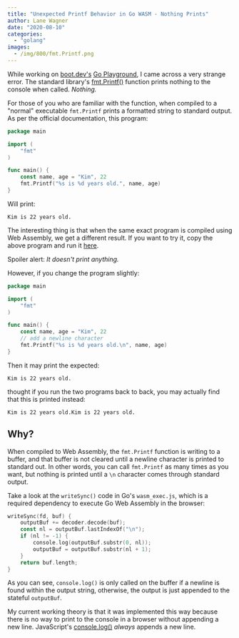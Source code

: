 ```yaml
---
title: "Unexpected Printf Behavior in Go WASM - Nothing Prints"
author: Lane Wagner
date: "2020-08-10"
categories: 
  - "golang"
images:
  - /img/800/fmt.Printf.png
---
```


While working on [boot.dev's](https://boot.dev) [Go Playground](https://boot.dev/playground/go), I came across a very strange error. The standard library's [fmt.Printf()](https://golang.org/pkg/fmt/?m=all#Printf) function prints nothing to the console when called. _Nothing._

For those of you who are familiar with the function, when compiled to a "normal" executable `fmt.Printf` prints a formatted string to standard output. As per the official documentation, this program:

```go
package main

import (
	"fmt"
)

func main() {
	const name, age = "Kim", 22
	fmt.Printf("%s is %d years old.", name, age)
}
```

Will print:

```
Kim is 22 years old.
```

The interesting thing is that when the same exact program is compiled using Web Assembly, we get a different result. If you want to try it, copy the above program and run it [here](https://boot.dev/playground/go).

Spoiler alert: _It doesn't print anything._

However, if you change the program slightly:

```go
package main

import (
	"fmt"
)

func main() {
	const name, age = "Kim", 22
	// add a newline character
	fmt.Printf("%s is %d years old.\n", name, age)
}
```

Then it may print the expected:

```
Kim is 22 years old.
```

thought if you run the two programs back to back, you may actually find that this is printed instead:

```
Kim is 22 years old.Kim is 22 years old.
```

## Why?

When compiled to Web Assembly, the `fmt.Printf` function is writing to a buffer, and that buffer is not cleared until a newline character is printed to standard out. In other words, you can call `fmt.Printf` as many times as you want, but nothing is printed until a `\n` character comes through standard output.

Take a look at the `writeSync()` code in Go's `wasm_exec.js`, which is a required dependency to execute Go Web Assembly in the browser:

```go
writeSync(fd, buf) {
	outputBuf += decoder.decode(buf);
	const nl = outputBuf.lastIndexOf("\n");
	if (nl != -1) {
		console.log(outputBuf.substr(0, nl));
		outputBuf = outputBuf.substr(nl + 1);
	}
	return buf.length;
}
```

As you can see, `console.log()` is only called on the buffer if a newline is found within the output string, otherwise, the output is just appended to the stateful `outputBuf`.

My current working theory is that it was implemented this way because there is no way to print to the console in a browser without appending a new line. JavaScript's [console.log()](https://developer.mozilla.org/en-US/docs/Web/API/Console/log) _always_ appends a new line.
